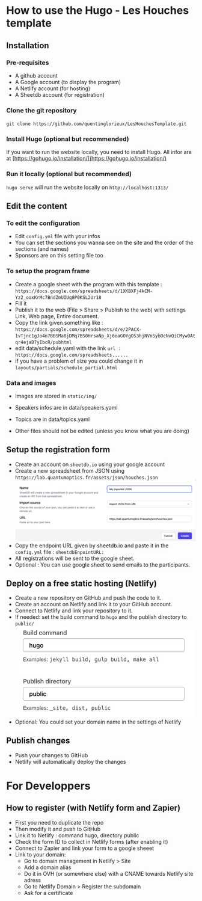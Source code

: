# How to use the Hugo - Les Houches template

## Installation
### Pre-requisites
- A github account
- A Google account (to display the program)
- A Netlify account (for hosting)
- A Sheetdb account (for registration)

### Clone the git repository

`git clone https://github.com/quentinglorieux/LesHouchesTemplate.git`

### Install Hugo (optional but recommended)

If you want to run the website locally, you need to install Hugo.
All infor are at [https://gohugo.io/installation/](https://gohugo.io/installation/)

### Run it locally (optional but recommended)

`hugo serve` will run the website locally on `http://localhost:1313/`

## Edit the content

### To edit the configuration

- Edit `config.yml` file with your infos
- You can set the sections you wanna see on the site and the order of the sections (and names)
- Sponsors are on this setting file too

### To setup the program frame

- Create a google sheet with the program with this template : `https://docs.google.com/spreadsheets/d/1XKBXFj4kCM-Yz2_ooxKrMc7BndZmUIUq8P0KSL2Ur18`
- Fill it
- Publish it to the web (File > Share > Publish to the web) with settings Link, Web page, Entire document.
- Copy the link given something like : `https://docs.google.com/spreadsheets/d/e/2PACX-1vTjnc1gJo4n7BBSMa8jDMq7BS0HrsaNp_Xj6oaGOYgOS3hjNVnSybOcNvQiCMyw0Atqr4ejaD7yIbcR/pubhtml`
- edit data/schedule.yaml with the link
  `url : https://docs.google.com/spreadsheets......`
- if you have a problem of size you could change it in `layouts/partials/schedule_partial.html`


### Data and images

- Images are stored in `static/img/`

- Speakers infos are in data/speakers.yaml
- Topics are in data/topics.yaml

- Other files should not be edited (unless you know what you are doing)

## Setup the registration form

- Create an account on `sheetdb.io` using your google account
- Create a new spreadsheet from JSON using `https://lab.quantumoptics.fr/assets/json/houches.json` ![image](/themes/hugo-conference/assets/json.png)
- Copy the endpoint URL given by sheetdb.io and paste it in the `config.yml` file : `sheetdbEnpointURL:`
- All registrations will be sent to the google sheet.
- Optional : You can use google sheet to send emails to the participants.

## Deploy on a free static hosting (Netlify)

- Create a new repository on GitHub and push the code to it.
- Create an account on Netlify and link it to your GitHub account.
- Connect to Netlify and link your repository to it.
- If needed: set the build command to `hugo` and the publish directory to `public/`
![image](/themes/hugo-conference/assets/netlify.png)
- Optional:  You could set your domain name in the settings of Netlify

## Publish changes
- Push your changes to GitHub
- Netlify will automatically deploy the changes


# For Developpers

## How to register  (with Netlify form and Zapier)

- First you need to duplicate the repo
- Then modify it and push to GitHub
- Link it to Netlify : command hugo, directory public
- Check the form ID to collect in Netlify forms (after enabling it)
- Connect to Zapier and link your form to a google sheeet
- Link to your domain:
    - Go to domain management in  Netlify > Site
    - Add a domain alias
    - Do it in OVH (or somewhere else) with a CNAME towards Netlify site adress
    - Go to Netlify Domain > Register the subdomain
    - Ask for a certificate 

